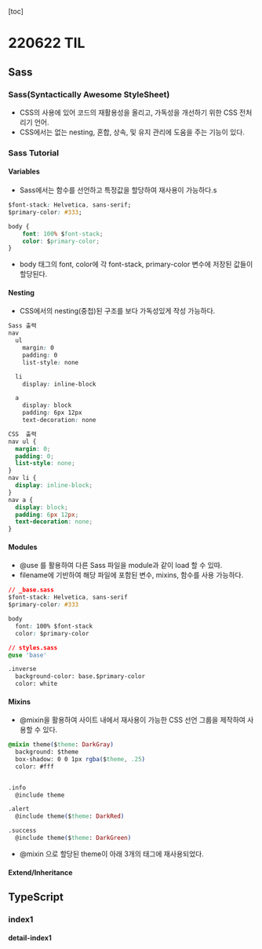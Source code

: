 [toc]
# 220622 TIL
## Sass
### Sass(Syntactically Awesome StyleSheet)

- CSS의 사용에 있어 코드의 재활용성을 올리고, 가독성을 개선하기 위한 CSS 전처리기 언어.
- CSS에서는 없는 nesting, 혼합, 상속, 및 유지 관리에 도움을 주는 기능이 있다.

### Sass Tutorial
#### Variables
- Sass에서는 함수를 선언하고 특정값을 할당하여 재사용이 가능하다.s

```css
$font-stack: Helvetica, sans-serif;
$primary-color: #333;

body {
    font: 100% $font-stack;
    color: $primary-color;
}
```

- body 태그의 font, color에 각 font-stack, primary-color 변수에 저장된 값들이 할당된다.

#### Nesting
- CSS에서의 nesting(중첩)된 구조를 보다 가독성있게 작성 가능하다.

```css
Sass 출력
nav
  ul
    margin: 0
    padding: 0
    list-style: none

  li
    display: inline-block

  a
    display: block
    padding: 6px 12px
    text-decoration: none

CSS  출력
nav ul {
  margin: 0;
  padding: 0;
  list-style: none;
}
nav li {
  display: inline-block;
}
nav a {
  display: block;
  padding: 6px 12px;
  text-decoration: none;
}
```

#### Modules

- @use  를 활용하여 다른 Sass 파일을 module과 같이 load 할 수 있따. 
- filename에 기반하여 해당 파일에 포함된 변수, mixins, 함수를 사용 가능하다.

```css
// _base.sass
$font-stack: Helvetica, sans-serif
$primary-color: #333

body
  font: 100% $font-stack
  color: $primary-color
```

```css
// styles.sass
@use 'base'

.inverse
  background-color: base.$primary-color
  color: white
```

#### Mixins 
- @mixin을 활용하여 사이트 내에서 재사용이 가능한 CSS 선언 그룹을 제작하여 사용할 수 있다. 

```css
@mixin theme($theme: DarkGray)
  background: $theme
  box-shadow: 0 0 1px rgba($theme, .25)
  color: #fff


.info
  @include theme

.alert
  @include theme($theme: DarkRed)

.success
  @include theme($theme: DarkGreen)

```

- @mixin 으로 할당된 theme이 아래 3개의 태그에 재사용되었다.



#### Extend/Inheritance



## TypeScript

### index1

#### detail-index1
